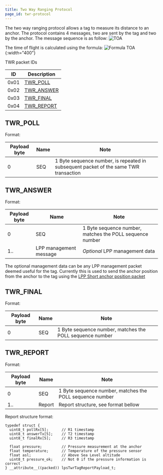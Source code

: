 ```yaml
---
title: Two Way Ranging Protocol
page_id: twr-protocol
---
```


The two way ranging protocol allows a tag to measure its distance to an
anchor. The protocol contains 4 messages, two are sent by the tag and two by
the anchor. The message sequence is as follow: ![TOA](/images/toa.png)

The time of flight is calculated using the formula:
![Formula TOA](/images/formula_toa2.png){:width="400"}

TWR packet IDs

 |  ID    |  Description|
 |  ------|  ----------------------------------------|
|   0x01  |  [TWR\_POLL](#twr_poll)|
|   0x02  |  [TWR\_ANSWER](#twr_answer)|
|   0x03  |  [TWR\_FINAL](#twr_final)|
|   0x04   | [TWR\_REPORT](#twr_report)|

## TWR\_POLL

Format:

| Payload byte | Name | Note                                                                                 |
| ------------ | ---- | ------------------------------------------------------------------------------------ |
| 0            | SEQ  | 1 Byte sequence number, is repeated in subsequent packet of the same TWR transaction |

## TWR\_ANSWER

Format:

| Payload byte | Name                   | Note                                                     |
| ------------ | ---------------------- | -------------------------------------------------------- |
| 0            | SEQ                    | 1 Byte sequence number, matches the POLL sequence number |
| 1..          | LPP management message | *Optional* LPP management data                           |

The optional management data can be any LPP management packet deemed
useful for the tag. Currently this is used to send the anchor position
from the anchor to the tag using the [LPP Short anchor position packet](/protocols/lpp-short-packets-protocol/)

## TWR\_FINAL

Format:

| Payload byte | Name | Note                                                     |
| ------------ | ---- | -------------------------------------------------------- |
| 0            | SEQ  | 1 Byte sequence number, matches the POLL sequence number |

## TWR\_REPORT

Format:

| Payload byte | Name    | Note                                                     |
| ------------ | ------- | -------------------------------------------------------- |
| 0            |  SEQ    | 1 Byte sequence number, matches the POLL sequence number |
| 1..          |  Report | Report structure, see format bellow                      |

Report structure format:

``` {.c}
typedef struct {
  uint8_t pollRx[5];      // R1 timestamp
  uint8_t answerTx[5];    // T2 timestamp
  uint8_t finalRx[5];     // R3 timestamp

  float pressure;         // Pressure measurement at the anchor
  float temperature;      // Temperature of the pressure sensor
  float asl;              // Above Sea Level altitude
  uint8_t pressure_ok;    // Not 0 if the pressure information is correct
} __attribute__((packed)) lpsTwrTagReportPayload_t;
```
